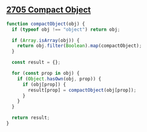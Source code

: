 ## [2705 Compact Object](https://leetcode.com/problems/compact-object/description/?envType=study-plan-v2&envId=30-days-of-javascript)

<!-- notecardId: 1739701970065 -->

```js
function compactObject(obj) {
  if (typeof obj !== "object") return obj;

  if (Array.isArray(obj)) {
    return obj.filter(Boolean).map(compactObject);
  }

  const result = {};

  for (const prop in obj) {
    if (Object.hasOwn(obj, prop)) {
      if (obj[prop]) {
        result[prop] = compactObject(obj[prop]);
      }
    }
  }

  return result;
}
```
